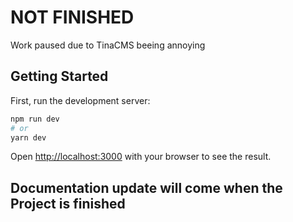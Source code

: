 # NOT FINISHED
Work paused due to TinaCMS beeing annoying

## Getting Started

First, run the development server:

```bash
npm run dev
# or
yarn dev
```

Open [http://localhost:3000](http://localhost:3000) with your browser to see the result.

## Documentation update will come when the Project is finished
